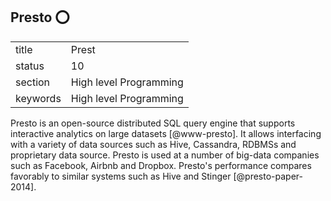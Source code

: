 ## Presto :o:


|          |                        |
| -------- | ---------------------- |
| title    | Prest                  | 
| status   | 10                     |
| section  | High level Programming |
| keywords | High level Programming |



Presto is an open-source distributed SQL query engine that supports
interactive analytics on large datasets [@www-presto]. It allows
interfacing with a variety of data sources such as Hive, Cassandra,
RDBMSs and proprietary data source. Presto is used at a number of
big-data companies such as Facebook, Airbnb and Dropbox. Presto's
performance compares favorably to similar systems such as Hive and
Stinger [@presto-paper-2014].



